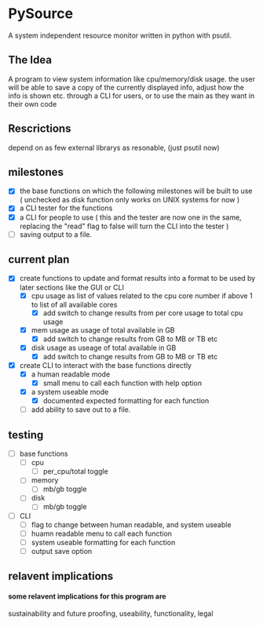 # PySource
A system independent resource monitor written in python with psutil.

## The Idea
A program to view system information like cpu/memory/disk usage. the user will be able to save a copy of the currently displayed info, adjust how the info is shown etc. through a CLI for users, or to use the main as they want in their own code

## Rescrictions
depend on as few external librarys as resonable, (just psutil now)

## milestones 
- [X] the base functions on which the following milestones will be built to use ( unchecked as disk function only works on UNIX systems for now )
- [X] a CLI tester for the functions
- [X] a CLI for people to use  ( this and the tester are now one in the same, replacing the "read" flag to false will turn the CLI into the tester )
- [ ] saving output to a file.

## current plan 
- [X] create functions to update and format results into a format to be used by later sections like the GUI or CLI
  - [X] cpu usage as list of values related to the cpu core number if above 1 to list of all available cores
    - [X] add switch to change results from per core usage to total cpu usage
  - [X] mem usage as usage of total available in GB
    - [X] add switch to change results from GB to MB or TB etc
  - [X] disk usage as useage of total available in GB
    - [X] add switch to change results from GB to MB or TB etc
- [X] create CLI to interact with the base functions directly
  - [X] a human readable mode
    - [X] small menu to call each function with help option
  - [X] a system useable mode
    - [X] documented expected formatting for each function
  - [ ] add ability to save out to a file.

## testing
- [ ] base functions
  - [ ] cpu
    - [ ] per_cpu/total toggle
  - [ ] memory
    - [ ] mb/gb toggle
  - [ ] disk
    - [ ] mb/gb toggle
- [ ] CLI
  - [ ] flag to change between human readable, and system useable
  - [ ] huamn readable menu to call each function
  - [ ] system useable formatting for each function
  - [ ] output save option

## relavent implications

#### some relavent implications for this program are 
sustainability and future proofing, useability, functionality, legal

